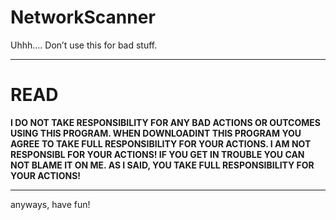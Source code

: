 # NetworkScanner
Uhhh…. Don’t use this for bad stuff.

___
# **READ**
**I DO NOT TAKE RESPONSIBILITY FOR ANY BAD ACTIONS OR OUTCOMES USING THIS PROGRAM. WHEN DOWNLOADINT THIS PROGRAM YOU AGREE TO TAKE FULL RESPONSIBILITY FOR YOUR ACTIONS. I AM NOT RESPONSIBL FOR YOUR ACTIONS! IF YOU GET IN TROUBLE YOU CAN NOT BLAME IT ON ME. AS I SAID, YOU TAKE FULL RESPONSIBILITY FOR YOUR ACTIONS!**
___
anyways, have fun!
